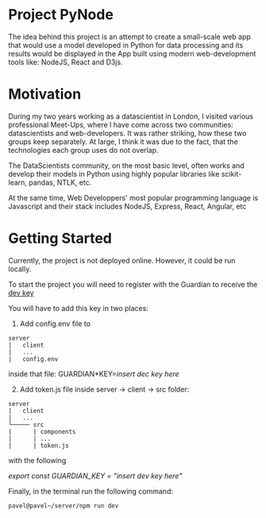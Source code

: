 # Project PyNode

The idea behind this project is an attempt to create a small-scale web app that
would use a model developed in Python for data processing and its results would
be displayed in the App built using modern web-development tools like: NodeJS,
React and D3js.

# Motivation

During my two years working as a datascientist in London, I visited various
professional Meet-Ups, where I have come across two communities: datascientists
and web-developers. It was rather striking, how these two groups keep
separately. At large, I think it was due to the fact, that the technologies each
group uses do not overlap.

The DataScientists community, on the most basic level, often works and develop
their models in Python using highly popular libraries like scikit-learn, pandas,
NTLK, etc.

At the same time, Web Developpers' most popular programming language is
Javascript and their stack includes NodeJS, Express, React, Angular, etc

# Getting Started

Currently, the project is not deployed online. However, it could be run locally.

To start the project you will need to register with the Guardian to receive the
[dev key](https://bonobo.capi.gutools.co.uk/register/developer)

You will have to add this key in two places:

1. Add config.env file to

```
server
|   client
|   ...
|   config.env
```

inside that file: GUARDIAN\*KEY=_insert dec key here_

2. Add token.js file inside server -> client -> src folder:

```
server
|   client
|   ...
└───── src
|      | components
|      | ...
|      | token.js
```

with the following

_export const GUARDIAN_KEY = "insert dev key here"_

Finally, in the terminal run the following command:

```shall
pavel@pavel~/server/npm run dev
```
